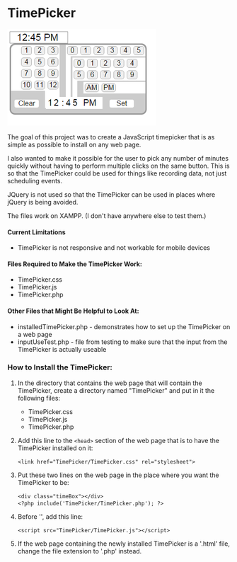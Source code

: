 # TimePicker

![alt text](img/TP_screenshot_Apr2016.png "April 2016 Screen Shot of TimePicker")

The goal of this project was to create a JavaScript timepicker that is as simple as possible to install on any web page.

I also wanted to make it possible for the user to pick any number of minutes quickly without having to perform multiple clicks on the same button.  This is so that the TimePicker could be used for things like recording data, not just scheduling events.

JQuery is not used so that the TimePicker can be used in places where jQuery is being avoided.

The files work on XAMPP.  (I don't have anywhere else to test them.)

#### Current Limitations
 * TimePicker is not responsive and not workable for mobile devices 
 
#### Files Required to Make the TimePicker Work:
 * TimePicker.css
 * TimePicker.js
 * TimePicker.php

#### Other Files that Might Be Helpful to Look At:
 * installedTimePicker.php  - demonstrates how to set up the TimePicker on a web page
 * inputUseTest.php - file from testing to make sure that the input from the TimePicker is actually useable

### How to Install the TimePicker:
1. In the directory that contains the web page that will contain the TimePicker, create a directory named "TimePicker" and put in it the following files:

   * TimePicker.css
   * TimePicker.js
   * TimePicker.php

2. Add this line to the `<head>` section of the web page that is to have the TimePicker installed on it:

   ```
   <link href="TimePicker/TimePicker.css" rel="stylesheet">
   ```
3. Put these two lines on the web page in the place where you want the TimePicker to be:

   ```
   <div class="timeBox"></div>  
   <?php include('TimePicker/TimePicker.php'); ?>
   ```
4. Before '</body>', add this line:

   ```
   <script src="TimePicker/TimePicker.js"></script>
   ```
5. If the web page containing the newly installed TimePicker is a '.html' file, change the file extension to '.php' instead.
  